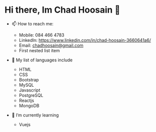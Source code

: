 # Hi there, Im Chad Hoosain 👋


- 📫 How to reach me:
  - Mobile: 084 466 4783
  - LinkedIn: https://www.linkedin.com/in/chad-hoosain-3660641a6/
  - Email: chadhoosain@gmail.com
  - First nested list item


- 🔭 My list of languages include
  - HTML
  - CSS
  - Bootstrap
  - MySQL
  - Javascript
  - PostgreSQL
  - Reactjs
  - MongoDB

- 🌱 I’m currently learning
  - Vuejs

<!--
**ChadH28/ChadH28** is a ✨ _special_ ✨ repository because its `README.md` (this file) appears on your GitHub profile.

Here are some ideas to get you started:

- 🔭 I’m currently working on ...
- 🌱 I’m currently learning ...
- 👯 I’m looking to collaborate on ...
- 🤔 I’m looking for help with ...
- 💬 Ask me about ...
- 📫 How to reach me: ...
- 😄 Pronouns: ...
- ⚡ Fun fact: ...

Contact Nr : 084 466 4783 ||

LinkedIn: https://www.linkedin.com/in/chad-hoosain-3660641a6/ ||

Email: chadhoosain@gmail.com



-->
